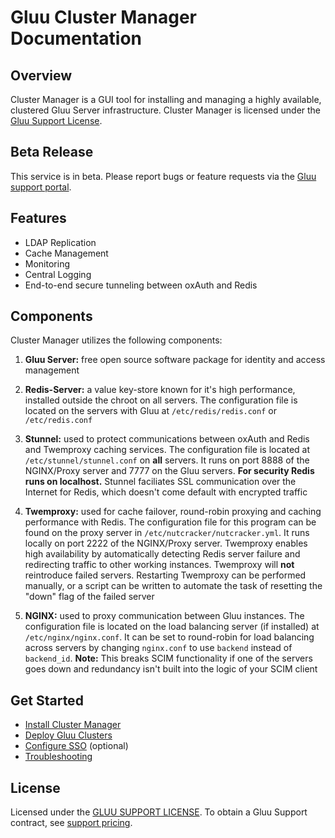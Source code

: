 # Gluu Cluster Manager Documentation
## Overview
Cluster Manager is a GUI tool for installing and managing a highly available, clustered Gluu Server infrastructure. Cluster Manager is licensed under the [Gluu Support License](https://github.com/GluuFederation/cluster-mgr/blob/master/LICENSE). 

## Beta Release    
This service is in beta. Please report bugs or feature requests via the [Gluu support portal](https://support.gluu.org). 

## Features

- LDAP Replication   
- Cache Management   
- Monitoring    
- Central Logging      
- End-to-end secure tunneling between oxAuth and Redis

## Components

Cluster Manager utilizes the following components:

1. **Gluu Server:** free open source software package for identity and access management 

1. **Redis-Server:** a value key-store known for it's high performance, installed outside the chroot on all servers. The configuration file is located on the servers with Gluu at `/etc/redis/redis.conf` or `/etc/redis.conf`

1. **Stunnel:** used to protect communications between oxAuth and Redis and Twemproxy caching services. The configuration file is located at `/etc/stunnel/stunnel.conf` on **all** servers. It runs on port 8888 of the NGINX/Proxy server and 7777 on the Gluu servers. **For security Redis runs on localhost.** Stunnel faciliates SSL communication over the Internet for Redis, which doesn't come default with encrypted traffic

1. **Twemproxy:** used for cache failover, round-robin proxying and caching performance with Redis. The configuration file for this program can be found on the proxy server in `/etc/nutcracker/nutcracker.yml`. It runs locally on port 2222 of the NGINX/Proxy server. Twemproxy enables high availability by automatically detecting Redis server failure and redirecting traffic to other working instances. Twemproxy will **not** reintroduce failed servers. Restarting Twemproxy can be performed manually, or a script can be written to automate the task of resetting the "down" flag of the failed server

1. **NGINX:** used to proxy communication between Gluu instances. The configuration file is located on the load balancing server (if installed) at `/etc/nginx/nginx.conf`. It can be set to round-robin for load balancing across servers by changing `nginx.conf` to use `backend` instead of `backend_id`. **Note:** This breaks SCIM functionality if one of the servers goes down and redundancy isn't built into the logic of your SCIM client

## Get Started
- [Install Cluster Manager](./installation/index.md)   
- [Deploy Gluu Clusters](./deploy/index.md)
- [Configure SSO](./authentication/index.md) (optional)
- [Troubleshooting](./troubleshooting/index.md)

## License
Licensed under the [GLUU SUPPORT LICENSE](https://github.com/GluuFederation/cluster-mgr/blob/master/LICENSE). To obtain a Gluu Support contract, see [support pricing](https://gluu.org/pricing). 



